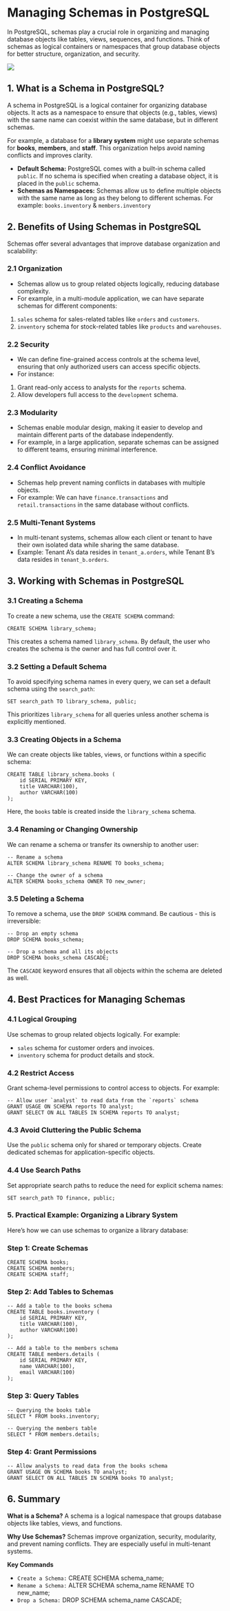 # Managing Schemas in PostgreSQL
In PostgreSQL, schemas play a crucial role in organizing and managing database objects like tables, views, sequences, and functions. Think of schemas as logical containers or namespaces that group database objects for better structure, organization, and security. 

[![](https://markdown-videos-api.jorgenkh.no/youtube/cfEPGOry4fo)](https://youtu.be/cfEPGOry4fo)

## 1. What is a Schema in PostgreSQL?
A schema in PostgreSQL is a logical container for organizing database objects. It acts as a namespace to ensure that objects (e.g., tables, views) with the same name can coexist within the same database, but in different schemas.

For example, a database for a **library system** might use separate schemas for **books**, **members**, and **staff**. This organization helps avoid naming conflicts and improves clarity.
* **Default Schema:** PostgreSQL comes with a built-in schema called `public`. If no schema is specified when creating a database object, it is placed in the `public` schema.
* **Schemas as Namespaces:** Schemas allow us to define multiple objects with the same name as long as they belong to different schemas. For example: `books.inventory` & `members.inventory`

## 2. Benefits of Using Schemas in PostgreSQL
Schemas offer several advantages that improve database organization and scalability:
### 2.1 Organization
* Schemas allow us to group related objects logically, reducing database complexity.
* For example, in a multi-module application, we can have separate schemas for different components:
1. `sales` schema for sales-related tables like `orders` and `customers`.
2. `inventory` schema for stock-related tables like `products` and `warehouses`.

### 2.2 Security
* We can define fine-grained access controls at the schema level, ensuring that only authorized users can access specific objects.
* For instance:
1. Grant read-only access to analysts for the `reports` schema.
2. Allow developers full access to the `development` schema.

### 2.3 Modularity
* Schemas enable modular design, making it easier to develop and maintain different parts of the database independently.
* For example, in a large application, separate schemas can be assigned to different teams, ensuring minimal interference.

### 2.4 Conflict Avoidance
* Schemas help prevent naming conflicts in databases with multiple objects.
* For example: We can have `finance.transactions` and `retail.transactions` in the same database without conflicts.
### 2.5 Multi-Tenant Systems
* In multi-tenant systems, schemas allow each client or tenant to have their own isolated data while sharing the same database.
* Example: Tenant A’s data resides in `tenant_a.orders`, while Tenant B’s data resides in `tenant_b.orders`.

## 3. Working with Schemas in PostgreSQL
### 3.1 Creating a Schema
To create a new schema, use the `CREATE SCHEMA` command:
```
CREATE SCHEMA library_schema;
```
This creates a schema named `library_schema`. By default, the user who creates the schema is the owner and has full control over it.

### 3.2 Setting a Default Schema
To avoid specifying schema names in every query, we can set a default schema using the `search_path`:
```
SET search_path TO library_schema, public;
```
This prioritizes `library_schema` for all queries unless another schema is explicitly mentioned.

### 3.3 Creating Objects in a Schema
We can create objects like tables, views, or functions within a specific schema:
```
CREATE TABLE library_schema.books (
    id SERIAL PRIMARY KEY,
    title VARCHAR(100),
    author VARCHAR(100)
);
```
Here, the `books` table is created inside the `library_schema` schema.

### 3.4 Renaming or Changing Ownership
We can rename a schema or transfer its ownership to another user:
```
-- Rename a schema
ALTER SCHEMA library_schema RENAME TO books_schema;

-- Change the owner of a schema
ALTER SCHEMA books_schema OWNER TO new_owner;
```

### 3.5 Deleting a Schema
To remove a schema, use the `DROP SCHEMA` command. Be cautious - this is irreversible:
```
-- Drop an empty schema
DROP SCHEMA books_schema;

-- Drop a schema and all its objects
DROP SCHEMA books_schema CASCADE;
```
The `CASCADE` keyword ensures that all objects within the schema are deleted as well.

## 4. Best Practices for Managing Schemas
### 4.1 Logical Grouping
Use schemas to group related objects logically. For example:
* `sales` schema for customer orders and invoices.
* `inventory` schema for product details and stock.

### 4.2 Restrict Access
Grant schema-level permissions to control access to objects. For example:
```
-- Allow user `analyst` to read data from the `reports` schema
GRANT USAGE ON SCHEMA reports TO analyst;
GRANT SELECT ON ALL TABLES IN SCHEMA reports TO analyst;
```

### 4.3 Avoid Cluttering the Public Schema
Use the `public` schema only for shared or temporary objects. Create dedicated schemas for application-specific objects.

### 4.4 Use Search Paths
Set appropriate search paths to reduce the need for explicit schema names:
```
SET search_path TO finance, public;
```

### 5. Practical Example: Organizing a Library System
Here’s how we can use schemas to organize a library database:
### Step 1: Create Schemas
```
CREATE SCHEMA books;
CREATE SCHEMA members;
CREATE SCHEMA staff;
```

### Step 2: Add Tables to Schemas
```
-- Add a table to the books schema
CREATE TABLE books.inventory (
    id SERIAL PRIMARY KEY,
    title VARCHAR(100),
    author VARCHAR(100)
);

-- Add a table to the members schema
CREATE TABLE members.details (
    id SERIAL PRIMARY KEY,
    name VARCHAR(100),
    email VARCHAR(100)
);
```

### Step 3: Query Tables
```
-- Querying the books table
SELECT * FROM books.inventory;

-- Querying the members table
SELECT * FROM members.details;
```

### Step 4: Grant Permissions
```
-- Allow analysts to read data from the books schema
GRANT USAGE ON SCHEMA books TO analyst;
GRANT SELECT ON ALL TABLES IN SCHEMA books TO analyst;
```

## 6. Summary
**What is a Schema?**
A schema is a logical namespace that groups database objects like tables, views, and functions.

**Why Use Schemas?**
Schemas improve organization, security, modularity, and prevent naming conflicts. They are especially useful in multi-tenant systems.

**Key Commands**
* `Create a Schema:` CREATE SCHEMA schema_name;
* `Rename a Schema:` ALTER SCHEMA schema_name RENAME TO new_name;
* `Drop a Schema:` DROP SCHEMA schema_name CASCADE;
